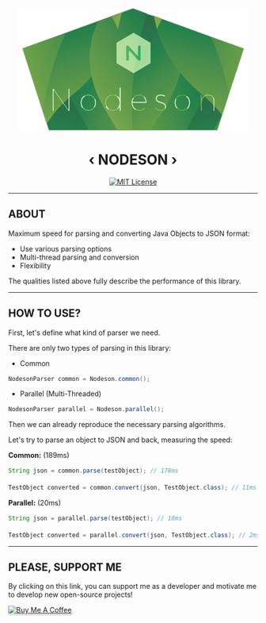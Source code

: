 <div align="center">

![logo](/assets/Nodeson.png)

# ‹ NODESON ›

[![MIT License](https://img.shields.io/github/license/pl3xgaming/Purpur?&logo=github)](LICENSE)

</div>

---

## ABOUT


Maximum speed for parsing and converting Java Objects to JSON format:
* Use various parsing options
* Multi-thread parsing and conversion
* Flexibility

The qualities listed above fully describe the performance of this library.

---

## HOW TO USE?


First, let's define what kind of parser we need.

There are only two types of parsing in this library:
* Common
```java
NodesonParser common = Nodeson.common();
```
* Parallel (Multi-Threaded)

```java
NodesonParser parallel = Nodeson.parallel();
```


Then we can already reproduce the necessary parsing algorithms.

Let's try to parse an object to JSON and back, measuring the speed:

**Common:** (189ms)
```java
String json = common.parse(testObject); // 178ms
        
TestObject converted = common.convert(json, TestObject.class); // 11ms
```

**Parallel:** (20ms)
```java
String json = parallel.parse(testObject); // 18ms
        
TestObject converted = parallel.convert(json, TestObject.class); // 2ms
```

---

## PLEASE, SUPPORT ME

By clicking on this link, you can support me as a
developer and motivate me to develop new open-source projects!

<a href="https://www.buymeacoffee.com/itzstonlex" target="_blank"><img src="https://www.buymeacoffee.com/assets/img/custom_images/orange_img.png" alt="Buy Me A Coffee" style="height: 41px !important;width: 174px !important;box-shadow: 0px 3px 2px 0px rgba(190, 190, 190, 0.5) !important;-webkit-box-shadow: 0px 3px 2px 0px rgba(190, 190, 190, 0.5) !important;" ></a>
